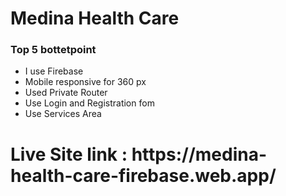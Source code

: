 <h1> Medina Health Care</h1>
<h3>Top 5 bottetpoint</h3>
<ul>
<li> I use Firebase</li>
 <li> Mobile responsive for 360 px </li>
  <li> Used Private Router </li>
  <li>Use Login and Registration fom</li>
  <li>Use Services Area</li>
</ul>

<h1> Live Site link : https://medina-health-care-firebase.web.app/ </h1>
